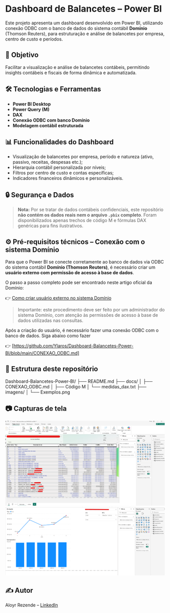 # Dashboard de Balancetes – Power BI

Este projeto apresenta um dashboard desenvolvido em Power BI, utilizando conexão ODBC com o banco de dados do sistema contábil **Domínio** (Thomson Reuters), para estruturação e análise de balancetes por empresa, centro de custo e períodos.

## 🎯 Objetivo

Facilitar a visualização e análise de balancetes contábeis, permitindo insights contábeis e fiscais de forma dinâmica e automatizada.

## 🛠️ Tecnologias e Ferramentas

- **Power BI Desktop**
- **Power Query (M)**
- **DAX**
- **Conexão ODBC com banco Domínio**
- **Modelagem contábil estruturada**

## 📊 Funcionalidades do Dashboard

- Visualização de balancetes por empresa, período e natureza (ativo, passivo, receitas, despesas etc.);
- Hierarquia contábil personalizada por níveis;
- Filtros por centro de custo e contas específicas;
- Indicadores financeiros dinâmicos e personalizáveis.

## 🔒 Segurança e Dados

> **Nota:** Por se tratar de dados contábeis confidenciais, este repositório **não contém os dados reais nem o arquivo `.pbix` completo**. Foram disponibilizados apenas trechos de código M e fórmulas DAX genéricas para fins ilustrativos.

## ⚙️ Pré-requisitos técnicos – Conexão com o sistema Domínio

Para que o Power BI se conecte corretamente ao banco de dados via ODBC do sistema contábil **Domínio (Thomson Reuters)**, é necessário criar um **usuário externo com permissão de acesso à base de dados**.

O passo a passo completo pode ser encontrado neste artigo oficial da Domínio:

👉 [Como criar usuário externo no sistema Domínio](https://suporte.dominioatendimento.com/central/faces/solucao.html?codigo=3227)

> Importante: este procedimento deve ser feito por um administrador do sistema Domínio, com atenção às permissões de acesso à base de dados utilizadas nas consultas.

Após a criação do usuário, é necessário fazer uma conexão ODBC com o banco de dados.
Siga abaixo como fazer

👉 [https://github.com/Ylaros/Dashboard-Balancetes-Power-BI/blob/main/CONEXAO_ODBC.md]



## 📂 Estrutura deste repositório

Dashboard-Balancetes-Power-BI/
├── README.md
├── docs/
│   ├── CONEXAO_ODBC.md
│   ├── Código M
│   └── medidas_dax.txt
├── imagens/
│   └── Exemplos.png


## 📷 Capturas de tela

![Exemplo de visualização](https://github.com/Ylaros/Dashboard-Balancetes-Power-BI/blob/main/Exemplo%201.png)
![Exemplo de visualização](https://github.com/Ylaros/Dashboard-Balancetes-Power-BI/blob/main/Exemplo%202.png)
## ✍️ Autor



Aloyr Rezende – [LinkedIn](https://www.linkedin.com/in/aloyr-rezende)




